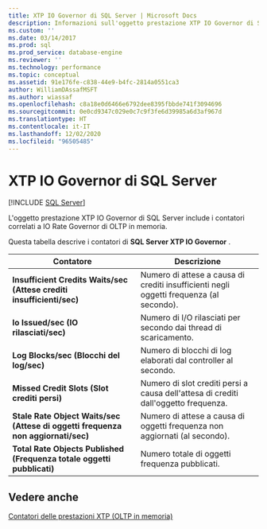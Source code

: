 ```yaml
---
title: XTP IO Governor di SQL Server | Microsoft Docs
description: Informazioni sull'oggetto prestazione XTP IO Governor di SQL Server, che include i contatori correlati a IO Rate Governor di OLTP in memoria.
ms.custom: ''
ms.date: 03/14/2017
ms.prod: sql
ms.prod_service: database-engine
ms.reviewer: ''
ms.technology: performance
ms.topic: conceptual
ms.assetid: 91e176fe-c838-44e9-b4fc-2814a0551ca3
author: WilliamDAssafMSFT
ms.author: wiassaf
ms.openlocfilehash: c8a18e0d6466e6792dee8395fbbde741f3094696
ms.sourcegitcommit: 0e0cd9347c029e0c7c9f3fe6d39985a6d3af967d
ms.translationtype: HT
ms.contentlocale: it-IT
ms.lasthandoff: 12/02/2020
ms.locfileid: "96505485"
---
```

# <a name="sql-server-xtp-io-governor"></a>XTP IO Governor di SQL Server
 [!INCLUDE [SQL Server](../../includes/applies-to-version/sqlserver.md)]

L'oggetto prestazione XTP IO Governor di SQL Server include i contatori correlati a IO Rate Governor di OLTP in memoria.

Questa tabella descrive i contatori di **SQL Server XTP IO Governor** .

|Contatore|Descrizione|  
|-------------|-----------------|  
|**Insufficient Credits Waits/sec (Attese crediti insufficienti/sec)**|Numero di attese a causa di crediti insufficienti negli oggetti frequenza (al secondo).|
|**Io Issued/sec (IO rilasciati/sec)**|Numero di I/O rilasciati per secondo dai thread di scaricamento.|
|**Log Blocks/sec (Blocchi del log/sec)**|Numero di blocchi di log elaborati dal controller al secondo.|
|**Missed Credit Slots (Slot crediti persi)**|Numero di slot crediti persi a causa dell'attesa di crediti dall'oggetto frequenza.|
|**Stale Rate Object Waits/sec (Attese di oggetti frequenza non aggiornati/sec)**|Numero di attese a causa di oggetti frequenza non aggiornati (al secondo).|
|**Total Rate Objects Published (Frequenza totale oggetti pubblicati)**|Numero totale di oggetti frequenza pubblicati.|
 

## <a name="see-also"></a>Vedere anche  
[Contatori delle prestazioni XTP &#40;OLTP in memoria&#41;](../../relational-databases/performance-monitor/sql-server-xtp-in-memory-oltp-performance-counters.md)
